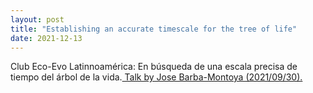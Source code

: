 ```yaml
---
layout: post
title: "Establishing an accurate timescale for the tree of life"
date: 2021-12-13
---
```

Club Eco-Evo Latinnoamérica: En búsqueda de una escala precisa de tiempo del árbol de la vida.<a href="https://www.youtube.com/watch?v=uHmd8fQD294&t=3206s"> Talk by Jose Barba-Montoya (2021/09/30). </a> 
